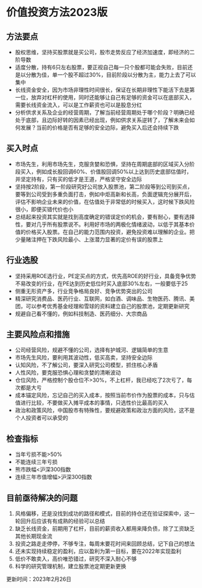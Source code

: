 # 价值投资方法2023版

## 方法要点

- 股权思维，坚持买股票就是买公司，股市走势反应了经济加速度，即经济的二阶导数
- 适度分散，持有6只左右股票，要正视自己每一只个股都可能会失败，目前还是以分散为佳，单一个股不超过30%，目前阶段以分散为主，能力上去了可以集中
- 长线资金安全，因为市场非理性时间很长，保证在长期非理性下能活下去是第一位，放弃对杠杆的使用，同时还能够让自己有足够的资金可以在底部买入，需要长线资金流入，可以是工作薪资也可以是股息分红
- 分析供求关系及企业的经营周期，了解当前经营周期处于哪个阶段？明确已经处于底部，且边际好转的因素已经出现，例如供求关系逆转了，了解未来会如何发展？当前的价格是否有足够的安全边际，避免买入后还会持续下跌

## 买入时点
- 市场先生，利用市场先生，克服贪婪和恐惧，坚持在周期底部的区域买入分阶段买入，例如成长股回调60%、价值股回调50%以上达到历史底部估值时，并坚定持有，只有买的低才是王道，严格坚守安全边际
- 坚持按2阶段，第一阶段研究好公司放入股票池，第二阶段等到公司到买点，要等到公司受到多重负面打击，例如中炬高新和长高，负面逻辑充分展开后，评估不影响企业未来的价值，在估值处于非常低的时候买入，这时候下跌风险很小，即便买错代价也小
- 总结起来投资其实就是找到高度确定的错误定价的机会，要有耐心，要有选择性，要对几乎所有股票说不。利用好市场的两极化情绪波动，以低于其基本价值的价格买入股票。在自己的能力范围内投资，避免投资难以理解的企业。把少量赌注押在下跌风险最小、上涨潜力显著的定价有误的股票上
## 行业选股

- 坚持采用ROE选行业，PE定买点的方式，优先高ROE的好行业，具备竞争优势不易改变的行业，在PE达到历史低位时买入底部30%左右，一般要低于25
- 侧重无形资产多，行业竞争格局良好、竞争优势突出的公司
- 精深研究消费品、医药行业、互联网，如白酒、调味品、生物医药、腾讯、美团，可以参考优秀基金经理和雪球的资料建立自己的股票池，定期更新研究
- 规避自己看不懂的，例如科技制造、医药细分、大宗商品


## 主要风险点和措施

- 公司经营风险，规避不懂的公司，选择有护城河、逻辑简单的生意
- 市场先生风险，要利用其波动性，低买高卖，坚持安全边际
- 认知风险，不了解公司，要深入研究公司模型，抓住核心矛盾
- 人性风险，要克服恐惧心理和贪婪的清晰波动
- 仓位风险，严格控制个股仓位不>30%，不上杠杆，我已经吃了2次亏了，每次都是大亏
- 成本锚定风险，忘记自己的买入成本，按照当前市价作为股票的成本，只与估值进行比较，不要做买入摊平成本的事情，只选性价比最高的买入
- 政治和政策风险，中国股市有特殊性，要规避政策和政治方面的风险，这不是个人投资者可以承受的

## 检查指标
- 当年亏损不能>50%
- 不能连续三年亏损
- 熊市跌幅<沪深300指数
- 连续三年市值增幅>沪深300指数
## 目前亟待解决的问题

1. 风格偏移，还是没找到成功的路径和模式，目前的持仓还在验证探索中，这一轮回升后应该有有成熟的经验可以总结
2. 缺乏长线资金，前期用了杠杆，目前的薪资收入都用来降负债，除了工资缺乏其他长期现金流
3. 投资之路走走停停，不够专注，每周末要花时间来回顾总结，记下自己的想法
4. 还未实现持续稳定的盈利，应以盈利为第一目标，要在2022年实现盈利
5. 低价不敢卖入，高价唯恐错过，研究不深入耐心不够
6. 科学的研究管理机制，建立股票池定期更新更换

更新时间：2023年2月26日